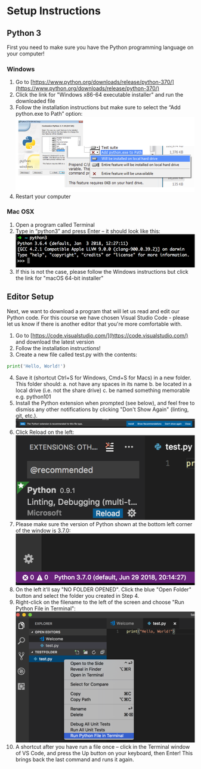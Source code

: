 # Setup Instructions

## Python 3
First you need to make sure you have the Python programming language on your computer!

### Windows
1. Go to [https://www.python.org/downloads/release/python-370/](https://www.python.org/downloads/release/python-370/)
2. Click the link for "Windows x86-64 executable installer" and run the downloaded file
3. Follow the installation instructions but make sure to select the “Add python.exe to Path” option:  
![Python Windows](./static/img/python_windows.png)  
4. Restart your computer

### Mac OSX
1. Open a program called Terminal
2. Type in “python3” and press Enter – it should look like this:  
![Python Mac](./static/img/python_mac.png)  
3. If this is not the case, please follow the Windows instructions but click the link for "macOS 64-bit installer"

## Editor Setup
Next, we want to download a program that will let us read and edit our Python code. For this course we have chosen Visual Studio Code - please let us know if there is another editor that you're more comfortable with.

1. Go to [https://code.visualstudio.com/](https://code.visualstudio.com/) and download the latest version
2. Follow the installation instructions!
3. Create a new file called test.py with the contents:
```python
print('Hello, World!')
```
4. Save it (shortcut Ctrl+S for Windows, Cmd+S for Macs) in a new folder. This folder should:
	a.	not have any spaces in its name
	b.	be located in a local drive (i.e. not the share drive)
	c.	be named something memorable e.g. python101
5. Install the Python extension when prompted (see below), and feel free to dismiss any other notifications by clicking "Don't Show Again" (linting, git, etc.).  
![VS Code python extension](./static/img/vscode_1.png)  
6. Click Reload on the left:  
![VS Code reload](./static/img/vscode_2.png)  
7. Please make sure the version of Python shown at the bottom left corner of the window is 3.7.0:  
![VS Code version](./static/img/vscode_3.png)  
8. On the left it'll say "NO FOLDER OPENED". Click the blue "Open Folder" button and select the folder you created in Step 4.
9. Right-click on the filename to the left of the screen and choose "Run Python File in Terminal":  
![VS Code run](./static/img/vscode_4.png)  
10. A shortcut after you have run a file once – click in the Terminal window of VS Code, and press the Up button on your keyboard, then Enter! This brings back the last command and runs it again.
